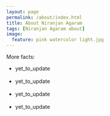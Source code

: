 ```yaml
---
layout: page
permalink: /about/index.html
title: About Niranjan Agaram
tags: [Niranjan Agaram about]
image:
  feature: pink watercolor light.jpg
---
```

<p align="justify"yet_to_update
<br>
<p> More facts:</p>
<ul>
  <li>yet_to_update
</li>
<br>
 <li>yet_to_update</a>
</li>
<br>
 <li>yet_to_update
</li>
<br>
 <li>yet_to_update<br>
</li>
</ul>
